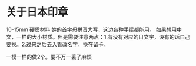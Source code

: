 # 关于日本印章

10-15mm 硬质材料 姓的首字母拼音大写，这边各种手续都能用。
如果想用中文，一样的大小材质。但是需要注意两点：1.有没有对应的日文字，没有的话自己要换。2.过来之后去入管改名字，换在留卡。



一模一样的做2个。要不万一丢了麻烦